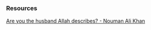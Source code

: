 




### Resources
[Are you the husband Allah describes? - Nouman Ali Khan](https://www.youtube.com/watch?v=qbA0zesP2ZQ&t=500s)